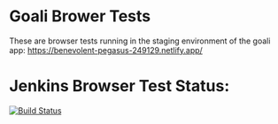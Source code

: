 # Goali Brower Tests

These are browser tests running in the staging environment of the goali app: https://benevolent-pegasus-249129.netlify.app/

# Jenkins Browser Test Status:
[![Build Status](https://2b59-199-101-192-89.ngrok.io/buildStatus/icon?job=goali_acceptance_tests)](https://2b59-199-101-192-89.ngrok.io/job/goali_acceptance_tests/)
